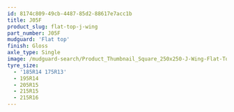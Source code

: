 ```yaml
---
id: 8174c809-49cb-4487-85d2-88617e7acc1b
title: J05F
product_slug: flat-top-j-wing
part_number: J05F
mudguard: 'Flat top'
finish: Gloss
axle_type: Single
image: /mudguard-search/Product_Thumbnail_Square_250x250-J-Wing-Flat-Top.jpg
tyre_size:
  - '185R14 175R13'
  - 195R14
  - 205R15
  - 215R15
  - 215R16
---
```


